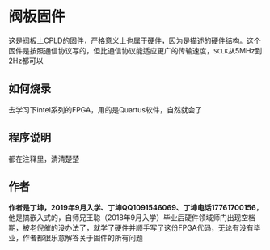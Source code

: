# 阀板固件

这是阀板上CPLD的固件，严格意义上也属于硬件，因为是描述的硬件结构。这个固件是按照通信协议写的，但比通信协议能适应更广的传输速度，`SCLK`从5MHz到2Hz都可以

## 如何烧录

去学习下intel系列的FPGA，用的是Quartus软件，自然就会了

## 程序说明

都在注释里，清清楚楚

## 作者

**作者是丁坤，2019年9月入学、丁坤QQ1091546069、丁坤电话17761700156**，他是搞嵌入式的，自师兄王聪（2018年9月入学）毕业后硬件领域师门出现空档期，被老倪催的没办法了，就学了硬件并顺手写了这份FPGA代码，无论有没有毕业，作者都很乐意解答关于固件的所有问题

